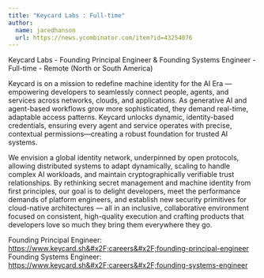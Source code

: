 ```yaml
---
title: "Keycard Labs : Full-time"
author:
  name: jaredhanson
  url: https://news.ycombinator.com/item?id=43254076
---
```

Keycard Labs - Founding Principal Engineer &amp; Founding Systems Engineer - Full-time - Remote (North or South America)

Keycard is on a mission to redefine machine identity for the AI Era — empowering developers to seamlessly connect people, agents, and services across networks, clouds, and applications. As generative AI and agent-based workflows grow more sophisticated, they demand real-time, adaptable access patterns. Keycard unlocks dynamic, identity-based credentials, ensuring every agent and service operates with precise, contextual permissions—creating a robust foundation for trusted AI systems.

We envision a global identity network, underpinned by open protocols, allowing distributed systems to adapt dynamically, scaling to handle complex AI workloads, and maintain cryptographically verifiable trust relationships. By rethinking secret management and machine identity from first principles, our goal is to delight developers, meet the performance demands of platform engineers, and establish new security primitives for cloud-native architectures — all in an inclusive, collaborative environment focused on consistent, high-quality execution and crafting products that developers love so much they bring them everywhere they go.

Founding Principal Engineer: <a href="https:&#x2F;&#x2F;www.keycard.sh&#x2F;careers&#x2F;founding-principal-engineer" rel="nofollow">https:&#x2F;&#x2F;www.keycard.sh&#x2F;careers&#x2F;founding-principal-engineer</a>
Founding Systems Engineer: <a href="https:&#x2F;&#x2F;www.keycard.sh&#x2F;careers&#x2F;founding-systems-engineer" rel="nofollow">https:&#x2F;&#x2F;www.keycard.sh&#x2F;careers&#x2F;founding-systems-engineer</a>
<JobApplication />
